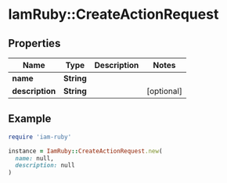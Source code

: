 # IamRuby::CreateActionRequest

## Properties

| Name | Type | Description | Notes |
| ---- | ---- | ----------- | ----- |
| **name** | **String** |  |  |
| **description** | **String** |  | [optional] |

## Example

```ruby
require 'iam-ruby'

instance = IamRuby::CreateActionRequest.new(
  name: null,
  description: null
)
```

